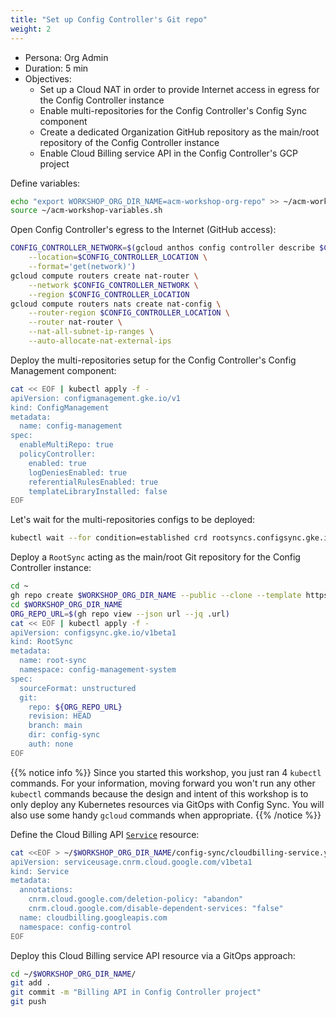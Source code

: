 ```yaml
---
title: "Set up Config Controller's Git repo"
weight: 2
---
```

- Persona: Org Admin
- Duration: 5 min
- Objectives:
  - Set up a Cloud NAT in order to provide Internet access in egress for the Config Controller instance
  - Enable multi-repositories for the Config Controller's Config Sync component
  - Create a dedicated Organization GitHub repository as the main/root repository of the Config Controller instance
  - Enable Cloud Billing service API in the Config Controller's GCP project

Define variables:
```Bash
echo "export WORKSHOP_ORG_DIR_NAME=acm-workshop-org-repo" >> ~/acm-workshop-variables.sh
source ~/acm-workshop-variables.sh
```

Open Config Controller's egress to the Internet (GitHub access):
```Bash
CONFIG_CONTROLLER_NETWORK=$(gcloud anthos config controller describe $CONFIG_CONTROLLER_NAME \
    --location=$CONFIG_CONTROLLER_LOCATION \
    --format='get(network)')
gcloud compute routers create nat-router \
    --network $CONFIG_CONTROLLER_NETWORK \
    --region $CONFIG_CONTROLLER_LOCATION
gcloud compute routers nats create nat-config \
    --router-region $CONFIG_CONTROLLER_LOCATION \
    --router nat-router \
    --nat-all-subnet-ip-ranges \
    --auto-allocate-nat-external-ips
```

Deploy the multi-repositories setup for the Config Controller's Config Management component:
```Bash
cat << EOF | kubectl apply -f -
apiVersion: configmanagement.gke.io/v1
kind: ConfigManagement
metadata:
  name: config-management
spec:
  enableMultiRepo: true
  policyController:
    enabled: true
    logDeniesEnabled: true
    referentialRulesEnabled: true
    templateLibraryInstalled: false
EOF
```

Let's wait for the multi-repositories configs to be deployed:
```Bash
kubectl wait --for condition=established crd rootsyncs.configsync.gke.io
```

Deploy a `RootSync` acting as the main/root Git repository for the Config Controller instance:
```Bash
cd ~
gh repo create $WORKSHOP_ORG_DIR_NAME --public --clone --template https://github.com/mathieu-benoit/config-sync-template-repo
cd $WORKSHOP_ORG_DIR_NAME
ORG_REPO_URL=$(gh repo view --json url --jq .url)
cat << EOF | kubectl apply -f -
apiVersion: configsync.gke.io/v1beta1
kind: RootSync
metadata:
  name: root-sync
  namespace: config-management-system
spec:
  sourceFormat: unstructured
  git:
    repo: ${ORG_REPO_URL}
    revision: HEAD
    branch: main
    dir: config-sync
    auth: none
EOF
```

{{% notice info %}}
Since you started this workshop, you just ran 4 `kubectl` commands. For your information, moving forward you won't run any other `kubectl` commands because the design and intent of this workshop is to only deploy any Kubernetes resources via GitOps with Config Sync. You will also use some handy `gcloud` commands when appropriate.
{{% /notice %}}

Define the Cloud Billing API [`Service`](https://cloud.google.com/config-connector/docs/reference/resource-docs/serviceusage/service) resource:
```Bash
cat <<EOF > ~/$WORKSHOP_ORG_DIR_NAME/config-sync/cloudbilling-service.yaml
apiVersion: serviceusage.cnrm.cloud.google.com/v1beta1
kind: Service
metadata:
  annotations:
    cnrm.cloud.google.com/deletion-policy: "abandon"
    cnrm.cloud.google.com/disable-dependent-services: "false"
  name: cloudbilling.googleapis.com
  namespace: config-control
EOF
```

Deploy this Cloud Billing service API resource via a GitOps approach:
```Bash
cd ~/$WORKSHOP_ORG_DIR_NAME/
git add .
git commit -m "Billing API in Config Controller project"
git push
```